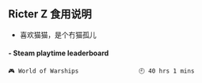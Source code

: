 ## Ricter Z 食用说明
- 喜欢猫猫，是个冇猫孤儿

<!-- steam-box start -->
#### - Steam playtime leaderboard
```text
🎮 World of Warships                 🕘 40 hrs 1 mins
```
<!-- Powered by https://github.com/YouEclipse/steam-box . -->
<!-- steam-box end -->
